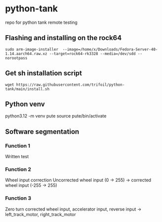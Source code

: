 # python-tank
repo for python tank remote testing

## Flashing and installing on the rock64


```
sudo arm-image-installer  --image=/home/x/Downloads/Fedora-Server-40-1.14.aarch64.raw.xz --target=rock64-rk3328 --media=/dev/sdd --norootpass
```

## Get sh installation script

```
wget https://raw.githubusercontent.com/trifoil/python-tank/main/install.sh
```

## Python venv

python3.12 -m venv pute
source pute/bin/activate

## Software segmentation

### Function 1 
Written test
### Function 2
Wheel input correction
Uncorrected wheel input (0 -> 255) -> corrected wheel input (-255 -> 255) 
### Function 3
Zero turn 
corrected wheel input, accelerator input, reverse input -> left_track_motor, right_track_motor
